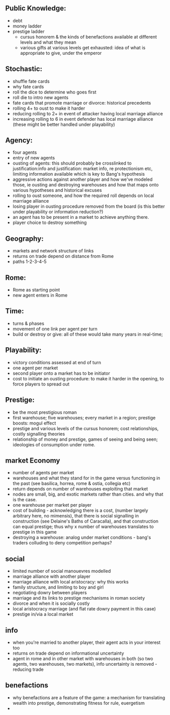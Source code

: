 ## Public Knowledge:

- debt
- money ladder
- prestige ladder
  - cursus honorem & the kinds of benefactions available at different levels and what they mean
  - various gifts at various levels get exhausted: idea of what is appropriate to give, under the emperor

## Stochastic:
- shuffle fate cards
- why fate cards
- roll the dice to determine who goes first
- roll die to intro new agents
- fate cards that promote marriage or divorce: historical precedents
- rolling 4+ to oust to make it harder
- reducing rolling to 2+ in event of attacker having local marriage alliance
- increasing rolling to 6 in event defender has local marriage alliance (these might be better handled under playability)

## Agency:
- four agents
- entry of new agents
- ousting of agents: this should probably be crosslinked to justification:info and justification: market info, re protectionism etc, limiting information available which is key to Bang's hypothesis
- aggressive actions against another player and how we've modeled those, ie ousting and destroying warehouses and how that maps onto various hypotheses and historical excuses
- rolling to oust someone, and how the required roll depends on local marriage alliance
- losing player in ousting procedure removed from the board (is this better under playability or information reduction?)
- an agent has to be present in a market to achieve anything there.
- player choice to destroy something

## Geography:
- markets and network structure of links
- returns on trade depend on distance from Rome
- paths 1-2-3-4-5

## Rome:
- Rome as starting point
- new agent enters in Rome

## Time:
- turns & phases
- movement of one link per agent per turn
- build or destroy or give: all of these would take many years in real-time;

## Playability:
- victory conditions assessed at end of turn
- one agent per market
- second player onto a market has to be initiator
- cost to initiate an ousting procedure: to make it harder in the opening, to force players to spread out

## Prestige:

- be the most prestigious roman
- first warehouse; five warehouses; every market in a region; prestige boosts: mogul effect
- prestige and various levels of the cursus honorem; cost relationships, costly signalling theories
- relationship of money and prestige, games of seeing and being seen; ideologies of consumption under rome.

## market Economy
- number of agents per market
- warehouses and what they stand for in the game versus functioning in the past (see basilica, horrea, rome & ostia, collegia etc)
- return depends on number of warehouses exploiting that market
- nodes are small, big, and exotic markets rather than cities. and why that is the case.
- one warehouse per market per player
- cost of building - acknowledging there is a cost, (number largely arbitrary here, no mimensis), that there is social signalling in construction (see Delaine's Baths of Caracalla), and that construction can equal prestige; thus why x number of warehouses translates to prestige in this game
- destroying a warehouse: analog under market conditions - bang's traders colluding to deny competition perhaps?

## social
- limited number of social manouevres modelled
- marriage alliance with another player
- marriage alliance with local aristocracy: why this works
- family structure, and limiting to boy and girl
- negotiating dowry between players
- marriage and its links to prestige mechanisms in roman society
- divorce and when it is socially costly
- local aristocracy marriage (and flat rate dowry payment in this case)
- prestige in/via a local market


## info
- when you're married to another player, their agent acts in your interest too
- returns on trade depend on informational uncertainty
- agent in rome and in other market with warehouses in both (so two agents, two warehouses, two markets), info uncertainty is removed
-reducing trade

## benefactions
- why benefactions are a feature of the game: a mechanism for translating wealth into prestige, demonstrating fitness for rule, euergetism
-
